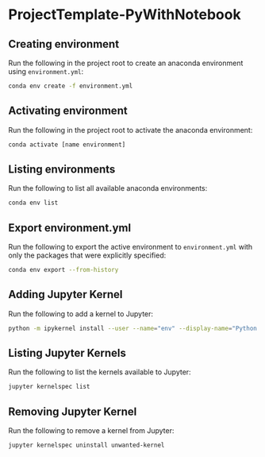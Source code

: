 # ProjectTemplate-PyWithNotebook

## Creating environment

Run the following in the project root to create an anaconda environment using ```environment.yml```:
```bash
conda env create -f environment.yml
```

## Activating environment

Run the following in the project root to activate the anaconda environment:
``` bash
conda activate [name environment]
```

## Listing environments

Run the following to list all available anaconda environments:
```bash
conda env list
```

## Export environment.yml

Run the following to export the active environment to ```environment.yml``` with only the packages that were explicitly specified:
```bash
conda env export --from-history
```

## Adding Jupyter Kernel

Run the following to add a kernel to Jupyter:
```bash
python -m ipykernel install --user --name="env" --display-name="Python (env)"
```

## Listing Jupyter Kernels

Run the following to list the kernels available to Jupyter:
```bash
jupyter kernelspec list
```

## Removing Jupyter Kernel

Run the following to remove a kernel from Jupyter:
```bash
jupyter kernelspec uninstall unwanted-kernel
```
